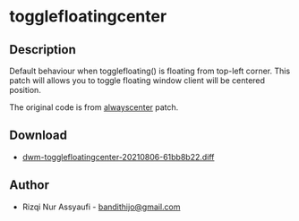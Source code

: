 togglefloatingcenter
====================

Description
-----------
Default behaviour when togglefloating() is floating from top-left corner.
This patch will allows you to toggle floating window client will be centered
position.

The original code is from [alwayscenter](../alwayscenter/) patch.

Download
--------
* [dwm-togglefloatingcenter-20210806-61bb8b22.diff](dwm-togglefloatingcenter-20210806-61bb8b22.diff)

Author
------
* Rizqi Nur Assyaufi - <bandithijo@gmail.com>
